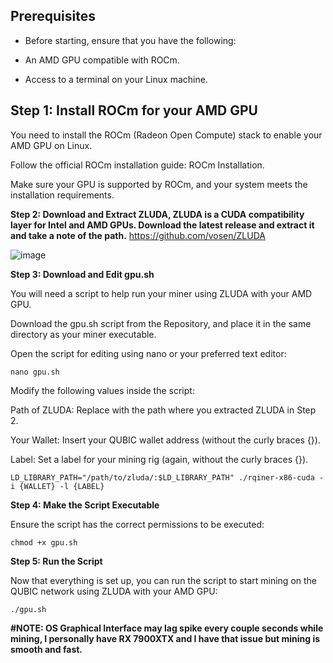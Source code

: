 ## **Prerequisites**

- Before starting, ensure that you have the following:
  
- An AMD GPU compatible with ROCm.
  
- Access to a terminal on your Linux machine.

  
## **Step 1: Install ROCm for your AMD GPU**

  You need to install the ROCm (Radeon Open Compute) stack to enable your AMD GPU on Linux.
  
  Follow the official ROCm installation guide: ROCm Installation.
  
  Make sure your GPU is supported by ROCm, and your system meets the installation requirements.


**Step 2: Download and Extract ZLUDA, ZLUDA is a CUDA compatibility layer for Intel and AMD GPUs. Download the latest release and extract it and take a note of the path.** https://github.com/vosen/ZLUDA

  ![image](https://github.com/user-attachments/assets/cbf666f7-c862-45d1-9b23-fef093deb076)


**Step 3: Download and Edit gpu.sh**

  You will need a script to help run your miner using ZLUDA with your AMD GPU.

  Download the gpu.sh script from the Repository, and place it in the same directory as your miner executable.

  Open the script for editing using nano or your preferred text editor:

    nano gpu.sh

  Modify the following values inside the script:

  Path of ZLUDA: Replace with the path where you extracted ZLUDA in Step 2.
  
  Your Wallet: Insert your QUBIC wallet address (without the curly braces {}).
  
  Label: Set a label for your mining rig (again, without the curly braces {}).

    LD_LIBRARY_PATH="/path/to/zluda/:$LD_LIBRARY_PATH" ./rqiner-x86-cuda -i {WALLET} -l {LABEL}


**Step 4: Make the Script Executable**

  Ensure the script has the correct permissions to be executed:

    chmod +x gpu.sh


**Step 5: Run the Script**

  Now that everything is set up, you can run the script to start mining on the QUBIC network using ZLUDA with your AMD GPU:

    ./gpu.sh



**#NOTE: OS Graphical Interface may lag spike every couple seconds while mining, I personally have RX 7900XTX and I have that issue but mining is smooth and fast.**










